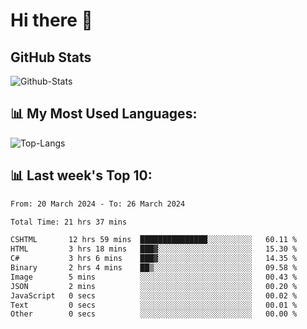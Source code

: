 # Hi there 👋

## GitHub Stats
![Github-Stats](https://github-readme-stats-sigma-five.vercel.app/api?username=ltorson&show_icons=true&theme=radical&count_private=true)

## 📊 My Most Used Languages:
![Top-Langs](https://github-readme-stats-sigma-five.vercel.app/api/top-langs/?username=LTorson&layout=compact&langs_count=10)

## 📊 Last week's Top 10:
<!--START_SECTION:waka-->

```txt
From: 20 March 2024 - To: 26 March 2024

Total Time: 21 hrs 37 mins

CSHTML       12 hrs 59 mins  ███████████████░░░░░░░░░░   60.11 %
HTML         3 hrs 18 mins   ███▓░░░░░░░░░░░░░░░░░░░░░   15.30 %
C#           3 hrs 6 mins    ███▓░░░░░░░░░░░░░░░░░░░░░   14.35 %
Binary       2 hrs 4 mins    ██▒░░░░░░░░░░░░░░░░░░░░░░   09.58 %
Image        5 mins          ░░░░░░░░░░░░░░░░░░░░░░░░░   00.43 %
JSON         2 mins          ░░░░░░░░░░░░░░░░░░░░░░░░░   00.20 %
JavaScript   0 secs          ░░░░░░░░░░░░░░░░░░░░░░░░░   00.02 %
Text         0 secs          ░░░░░░░░░░░░░░░░░░░░░░░░░   00.01 %
Other        0 secs          ░░░░░░░░░░░░░░░░░░░░░░░░░   00.00 %
```

<!--END_SECTION:waka-->
